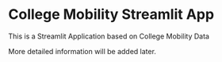# College Mobility Streamlit App 

This is a Streamlit Application based on College Mobility Data

More detailed information will be added later.

